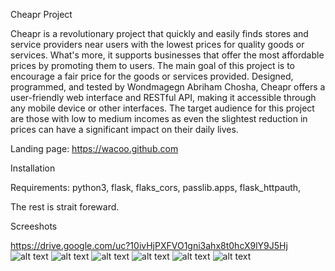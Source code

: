 Cheapr Project

Cheapr is a revolutionary project that quickly and easily finds stores and service providers near users with the lowest prices for quality goods or services. What's more, it supports businesses that offer the most affordable prices by promoting them to users. The main goal of this project is to encourage a fair price for the goods or services provided. 
Designed, programmed, and tested by Wondmagegn Abriham Chosha, Cheapr offers a user-friendly web interface and RESTful API, making it accessible through any mobile device or other interfaces. 
The target audience for this project are those with low to medium incomes as even the slightest reduction in prices can have a significant impact on their daily lives.

Landing page: https://wacoo.github.com

Installation

Requirements: python3, flask, flaks_cors, passlib.apps, flask_httpauth,

The rest is strait foreward.

Screeshots

https://drive.google.com/uc?10ivHjPXFVO1gni3ahx8t0hcX9lY9J5Hj
![alt text](https://drive.google.com/uc?10ivHjPXFVO1gni3ahx8t0hcX9lY9J5Hj)
![alt text](https://drive.google.com/uc?10i8azQZllkuL-KND1zyAyS3aWTHNDuxq)
![alt text](https://drive.google.com/uc?10hH9pImNIKa07nfAANwIop0FHjvUWSTX)
![alt text](https://drive.google.com/uc?10h5OdUce_XonWxkJ5lG9QtJiLMOC9oz8)
![alt text](https://drive.google.com/uc?10eMDkHU2NcrnT_uavozFC5XgdjekeYvE)
![alt text](https://drive.google.com/uc?10iOZtSrjlZcrzyyeO5PZpe9ClGxlmJTy)
